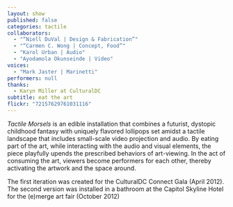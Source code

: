 ```yaml
---
layout: show
published: false
categories: tactile
collaborators: 
  - "“Niell DuVal | Design & Fabrication”"
  - "“Carmen C. Wong | Concept, Food”"
  - "Karol Urban | Audio"
  - "Ayodamola Okunseinde | Video"
voices: 
  - "Mark Jaster | Marinetti"
performers: null
thanks: 
  - Karyn Miller at CulturalDC
subtitle: eat the art
flickr: "72157629761031116"
---
```


_Tactile Morsels_ is an edible installation that combines a futurist, dystopic childhood fantasy with uniquely flavored lollipops set amidst a tactile landscape that includes small-scale video projection and audio. By eating part of the art, while interacting with the audio and visual elements, the piece playfully upends the prescribed behaviors of art-viewing. In the act of consuming the art, viewers become performers for each other, thereby activating the artwork and the space around.

The first iteration was created for the CulturalDC Connect Gala (April 2012). The second version was installed in a bathroom at the Capitol Skyline Hotel for the (e)merge art fair (October 2012)